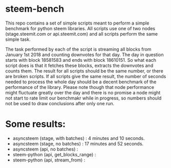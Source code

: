 steem-bench
===

This repo contains a set of simple scripts meant to perform a simple benchmark for python steem libraries. All scripts use one of two nodes (stage.steemit.com or api.steemit.com) and all scripts perform the same simple task. 

The task performed by each of the script is streaming all blocks from January 1st 2018 and counting downvotes for that day. The day in question starts with block 18581583 and ends with block 18610151. So what each script does is that it fetches these blocks, extracts the downvotes and counts them. The result for all scripts should be the same number, or there are broken scripts. If all scripts give the same result, the number of seconds needed to process the whole day should be a decent benchmark of the performance of the library. Please note though that node performance might fluctuate greatly over the day and there is no promise a node might not start to rate limit our benchmakr while in progress, so numbers should not be used to draw conclusions after only one run.


Some results:
===

* asyncsteem (stage, with batches)     :      4 minutes and 10 seconds.
* asyncsteem (stage, no batches)       :     17 minutes and 52 seconds. 
* asyncsteem (api, no batches)         :            
* steem-python (api, get\_blocks\_range) :  
* steem-python (api, stream\_from)      : 





